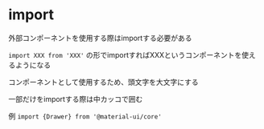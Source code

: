 # import

外部コンポーネントを使用する際はimportする必要がある

`import XXX from 'XXX'` の形でimportすればXXXというコンポーネントを使えるようになる

コンポーネントとして使用するため、頭文字を大文字にする

一部だけをimportする際は中カッコで囲む

例 `import {Drawer} from '@material-ui/core'`
